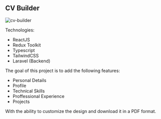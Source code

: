 ## CV Builder

![cv-builder](https://user-images.githubusercontent.com/39175284/123612124-60ef1380-d856-11eb-9aa9-d80f31e49510.png)

Technologies:
* ReactJS
* Redux Toolkit
* Typescript
* TailwindCSS
* Laravel (Backend)

The goal of this project is to add the following features:
* Personal Details
* Profile
* Technical Skills
* Proffessional Experience
* Projects

With the ability to customize the design and download it in a PDF format.
